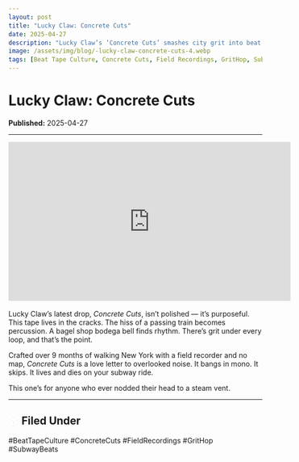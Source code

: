 ```yaml
---
layout: post
title: "Lucky Claw: Concrete Cuts"
date: 2025-04-27
description: "Lucky Claw’s ‘Concrete Cuts’ smashes city grit into beat tape warmth."
image: /assets/img/blog/-lucky-claw-concrete-cuts-4.webp
tags: [Beat Tape Culture, Concrete Cuts, Field Recordings, GritHop, SubwayBeats]
---
```


# Lucky Claw: Concrete Cuts

**Published:** 2025-04-27  

---

<iframe width="560" height="315" src="https://www.youtube.com/embed/Jf2NT2UGKIk?si=NJ1Iy5-4puS_XWq-" title="YouTube video player" frameborder="0" allow="accelerometer; autoplay; clipboard-write; encrypted-media; gyroscope; picture-in-picture; web-share" referrerpolicy="strict-origin-when-cross-origin" allowfullscreen></iframe>

<p>Lucky Claw’s latest drop, <em>Concrete Cuts</em>, isn’t polished — it’s purposeful. This tape lives in the cracks. The hiss of a passing train becomes percussion. A bagel shop bodega bell finds rhythm. There’s grit under every loop, and that’s the point.</p>
<p>Crafted over 9 months of walking New York with a field recorder and no map, <em>Concrete Cuts</em> is a love letter to overlooked noise. It bangs in mono. It skips. It lives and dies on your subway ride.</p>
<p>This one’s for anyone who ever nodded their head to a steam vent.</p>

---

## <img src="/assets/icons/cube.svg" alt="Cube icon" style="width: 1em; vertical-align: middle;" /> Filed Under
#BeatTapeCulture #ConcreteCuts #FieldRecordings #GritHop #SubwayBeats
